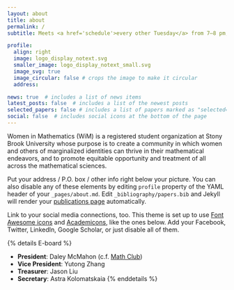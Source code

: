 ```yaml
---
layout: about
title: about
permalink: /
subtitle: Meets <a href='schedule'>every other Tuesday</a> from 7–8 pm, in Math Tower room P-131.

profile:
  align: right
  image: logo_display_notext.svg
  smaller_image: logo_display_notext_small.svg
  image_svg: true
  image_circular: false # crops the image to make it circular
  address: 

news: true  # includes a list of news items
latest_posts: false  # includes a list of the newest posts
selected_papers: false # includes a list of papers marked as "selected={true}"
social: false  # includes social icons at the bottom of the page
---
```


Women in Mathematics (WiM) is a registered student organization at Stony Brook University whose purpose is to create a community in which women and others of marginalized identities can thrive in their mathematical endeavors, and to promote equitable opportunity and treatment of all across the mathematical sciences.

Put your address / P.O. box / other info right below your picture. You can also disable any of these elements by editing `profile` property of the YAML header of your `_pages/about.md`. Edit `_bibliography/papers.bib` and Jekyll will render your [publications page](/al-folio/publications/) automatically.

Link to your social media connections, too. This theme is set up to use [Font Awesome icons](http://fortawesome.github.io/Font-Awesome/) and [Academicons](https://jpswalsh.github.io/academicons/), like the ones below. Add your Facebook, Twitter, LinkedIn, Google Scholar, or just disable all of them.

{% details E-board %}
- **President**: Daley McMahon (c.f. [Math Club](https://you.stonybrook.edu/mathclub/about/))
- **Vice President**: Yutong Zhang
- **Treasurer**: Jason Liu
- **Secretary**: Astra Kolomatskaia
{% enddetails %}
